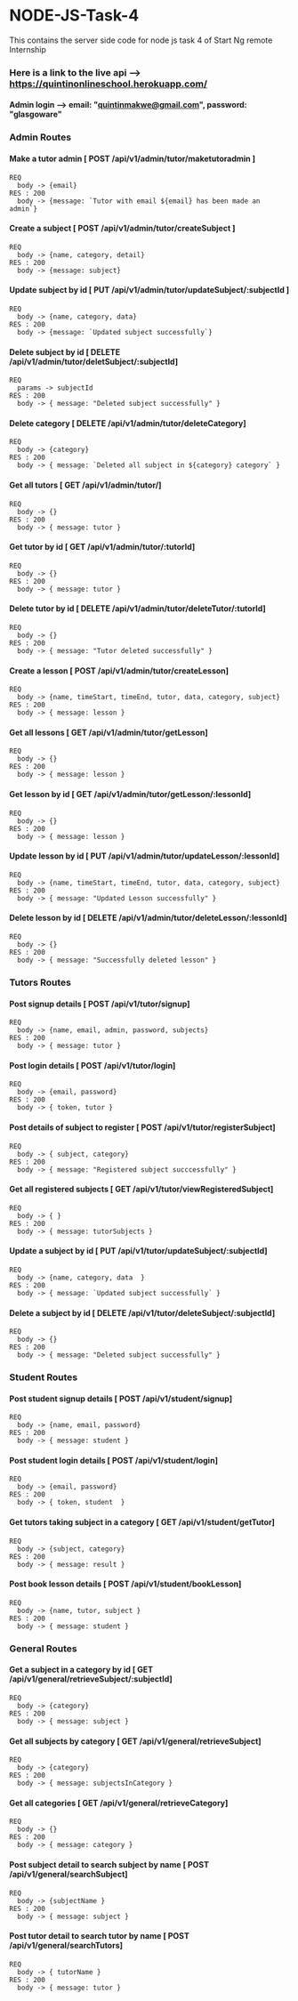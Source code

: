 # NODE-JS-Task-4
This contains the server side code for node js task 4 of Start Ng remote Internship

### Here is a link to the live api --> https://quintinonlineschool.herokuapp.com/

#### Admin login --> email: "quintinmakwe@gmail.com", password: "glasgoware"

### Admin Routes
  #### Make a tutor admin [ POST /api/v1/admin/tutor/maketutoradmin ]
    REQ
      body -> {email}
    RES : 200
      body -> {message: `Tutor with email ${email} has been made an admin`}
  #### Create a subject [ POST /api/v1/admin/tutor/createSubject ]
    REQ
      body -> {name, category, detail}
    RES : 200
      body -> {message: subject}  
  #### Update subject by id [ PUT /api/v1/admin/tutor/updateSubject/:subjectId ]
    REQ
      body -> {name, category, data}
    RES : 200
      body -> {message: `Updated subject successfully`}   
  #### Delete subject by id  [ DELETE /api/v1/admin/tutor/deletSubject/:subjectId]
    REQ
      params -> subjectId
    RES : 200
      body -> { message: "Deleted subject successfully" }   
  #### Delete category  [ DELETE /api/v1/admin/tutor/deleteCategory]
    REQ
      body -> {category}
    RES : 200
      body -> { message: `Deleted all subject in ${category} category` }   
  #### Get all tutors  [ GET /api/v1/admin/tutor/]
    REQ
      body -> {}
    RES : 200
      body -> { message: tutor }   
  #### Get tutor by id  [ GET /api/v1/admin/tutor/:tutorId]
    REQ
      body -> {}
    RES : 200
      body -> { message: tutor }   
  #### Delete tutor by id  [ DELETE /api/v1/admin/tutor/deleteTutor/:tutorId]
    REQ
      body -> {}
    RES : 200
      body -> { message: "Tutor deleted successfully" }     
  #### Create a lesson  [ POST /api/v1/admin/tutor/createLesson]
    REQ
      body -> {name, timeStart, timeEnd, tutor, data, category, subject}
    RES : 200
      body -> { message: lesson }    
  #### Get all lessons  [ GET /api/v1/admin/tutor/getLesson]
    REQ
      body -> {}
    RES : 200
      body -> { message: lesson }   
  #### Get lesson by id  [ GET /api/v1/admin/tutor/getLesson/:lessonId]
    REQ
      body -> {}
    RES : 200
      body -> { message: lesson }     
  #### Update lesson by id  [ PUT /api/v1/admin/tutor/updateLesson/:lessonId]
    REQ
      body -> {name, timeStart, timeEnd, tutor, data, category, subject}
    RES : 200
      body -> { message: "Updated Lesson successfully" }    
  #### Delete lesson by id  [ DELETE /api/v1/admin/tutor/deleteLesson/:lessonId]
    REQ
      body -> {}
    RES : 200
      body -> { message: "Successfully deleted lesson" }    
   

### Tutors Routes
  #### Post signup details  [ POST /api/v1/tutor/signup]
    REQ
      body -> {name, email, admin, password, subjects}
    RES : 200
      body -> { message: tutor } 
  #### Post login details  [ POST /api/v1/tutor/login]
    REQ
      body -> {email, password}
    RES : 200
      body -> { token, tutor }  
  #### Post details of subject to register  [ POST /api/v1/tutor/registerSubject]
    REQ
      body -> { subject, category}
    RES : 200
      body -> { message: "Registered subject succcessfully" }  
  #### Get all registered subjects  [ GET /api/v1/tutor/viewRegisteredSubject]
    REQ
      body -> { }
    RES : 200
      body -> { message: tutorSubjects }  
  #### Update a subject by id  [ PUT /api/v1/tutor/updateSubject/:subjectId]
    REQ
      body -> {name, category, data  }
    RES : 200
      body -> { message: `Updated subject successfully` }  
  #### Delete a subject by id  [ DELETE /api/v1/tutor/deleteSubject/:subjectId]
    REQ
      body -> {}
    RES : 200
      body -> { message: "Deleted subject successfully" } 


### Student Routes
  #### Post student signup details  [ POST /api/v1/student/signup]
    REQ
      body -> {name, email, password}
    RES : 200
      body -> { message: student }   
  #### Post student login details  [ POST /api/v1/student/login]
    REQ
      body -> {email, password}
    RES : 200
      body -> { token, student  }   
  #### Get tutors taking subject in a category  [ GET /api/v1/student/getTutor]
    REQ
      body -> {subject, category}
    RES : 200
      body -> { message: result }    
  #### Post book lesson details  [ POST /api/v1/student/bookLesson]
    REQ
      body -> {name, tutor, subject }
    RES : 200
      body -> { message: student }   


### General Routes
  #### Get a subject in a category by id  [ GET /api/v1/general/retrieveSubject/:subjectId]
    REQ
      body -> {category}
    RES : 200
      body -> { message: subject }    
  #### Get all subjects by category  [ GET /api/v1/general/retrieveSubject]
    REQ
      body -> {category}
    RES : 200
      body -> { message: subjectsInCategory } 
  #### Get all categories [ GET /api/v1/general/retrieveCategory]
    REQ
      body -> {}
    RES : 200
      body -> { message: category } 
  #### Post subject detail to search subject by name  [ POST /api/v1/general/searchSubject]
    REQ
      body -> {subjectName }
    RES : 200
      body -> { message: subject }  
  #### Post tutor detail to search tutor by name  [ POST /api/v1/general/searchTutors]
    REQ
      body -> { tutorName }
    RES : 200
      body -> { message: tutor } 
